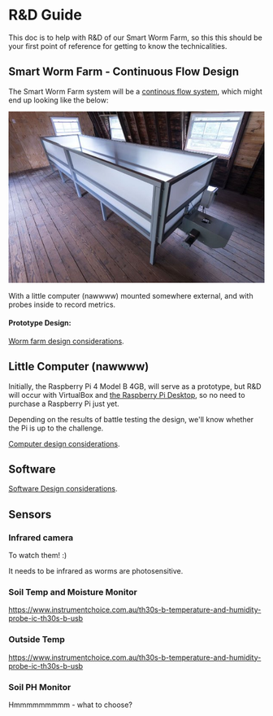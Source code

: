 
# R&D Guide

This doc is to help with R&D of our Smart Worm Farm, so this this should be your first point of reference for getting to know the technicalities. 

## Smart Worm Farm - Continuous Flow Design 

The Smart Worm Farm system will be a [continous flow system](https://urbanwormcompany.com/complete-guide-to-continuous-flow-vermicomposting/), which might end up looking like the below:

<p align="center">
  <img src="https://github.com/danielneil/Smart-Worm-Bin/blob/main/images/cf-bin.jpg?raw=true">
</p>

With a little computer (nawwww) mounted somewhere external, and with probes inside to record metrics. 

#### Prototype Design: 
[Worm farm design considerations](https://github.com/danielneil/Smart-Worm-Farm/blob/main/research/bin-design.md).

## Little Computer (nawwww)

Initially, the Raspberry Pi 4 Model B 4GB, will serve as a prototype, but R&D will occur with VirtualBox and [the Raspberry Pi Desktop](https://www.raspberrypi.org/software/raspberry-pi-desktop/), so no need to purchase a Raspberry Pi just yet.

Depending on the results of battle testing the design, we'll know whether the Pi is up to the challenge.  

[Computer design considerations](https://github.com/danielneil/Smart-Worm-Farm/blob/main/research/computer-design.md).

## Software 

[Software Design considerations](https://github.com/danielneil/Smart-Worm-Farm/blob/main/research/software-design.md).

## Sensors

### Infrared camera 

To watch them! :)

It needs to be infrared as worms are photosensitive.

### Soil Temp and Moisture Monitor
https://www.instrumentchoice.com.au/th30s-b-temperature-and-humidity-probe-ic-th30s-b-usb

### Outside Temp
https://www.instrumentchoice.com.au/th30s-b-temperature-and-humidity-probe-ic-th30s-b-usb

### Soil PH Monitor 
Hmmmmmmmmm - what to choose?
